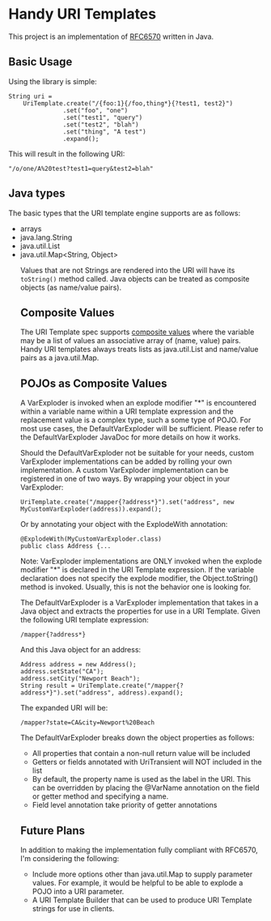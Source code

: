 # Handy URI Templates

This project is an implementation of [RFC6570](http://tools.ietf.org/html/rfc6570) written in Java. 


## Basic Usage

Using the library is simple:
	
	String uri = 
		UriTemplate.create("/{foo:1}{/foo,thing*}{?test1, test2}")
				   .set("foo", "one")
				   .set("test1", "query")
				   .set("test2", "blah")
				   .set("thing", "A test")
				   .expand();


This will result in the following URI:

	"/o/one/A%20test?test1=query&test2=blah"

## Java types

The basic types that the URI template engine supports are as follows:

* arrays
* java.lang.String
* java.util.List<Object>
* java.util.Map<String, Object>	


Values that are not Strings are rendered into the URI will have its `toString()` method called. Java objects can be treated as composite objects (as name/value pairs). 

## Composite Values

The URI Template spec supports [composite values](http://tools.ietf.org/html/rfc6570#section-2.4.2) where the variable may be a list of values an associative array of (name, value) pairs. Handy URI templates always treats lists as java.util.List and name/value pairs as a java.util.Map.  

## POJOs as Composite Values

A VarExploder is invoked when an explode modifier "*" is encountered within a variable name within a URI template expression and the replacement value is a complex type, such a some type of POJO. For most use cases, the DefaultVarExploder will be sufficient. Please refer to the DefaultVarExploder JavaDoc for more details on how it works.

Should the DefaultVarExploder not be suitable for your needs, custom VarExploder implementations can be added by rolling your own implementation. A custom VarExploder implementation can be registered in one of two ways. By wrapping your object in your VarExploder:

	UriTemplate.create("/mapper{?address*}").set("address", new MyCustomVarExploder(address)).expand();
 
Or by annotating your object with the ExplodeWith annotation:

	@ExplodeWith(MyCustomVarExploder.class)
	public class Address {...
 
Note: VarExploder implementations are ONLY invoked when the explode modifier "*" is declared in the URI Template expression. If the variable declaration does not specify the explode modifier, the Object.toString() method is invoked. Usually, this is not the behavior one is looking for.

The DefaultVarExploder is a VarExploder implementation that takes in a Java object and extracts the properties for use in a URI Template. Given the following URI template expression:

	/mapper{?address*}
 
And this Java object for an address:

	Address address = new Address();
	address.setState("CA");
	address.setCity("Newport Beach");
	String result = UriTemplate.create("/mapper{?address*}").set("address", address).expand();
	
The expanded URI will be:

	/mapper?state=CA&city=Newport%20Beach
 
The DefaultVarExploder breaks down the object properties as follows:

* All properties that contain a non-null return value will be included
* Getters or fields annotated with UriTransient will NOT included in the list
* By default, the property name is used as the label in the URI. This can be overridden by placing the @VarName annotation on the field or getter method and specifying a name.
* Field level annotation take priority of getter annotations


## Future Plans

In addition to making the implementation fully compliant with RFC6570, I'm considering the following:

* Include more options other than java.util.Map to supply parameter values. For example, it would be helpful to be able to explode a POJO into a URI parameter.
* A URI Template Builder that can be used to produce URI Template strings for use in clients.
